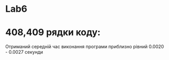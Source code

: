 # Lab6
# 408,409 рядки коду:
Отриманий середній час виконання програми приблизно рівний 0.0020 - 0.0027 секунди
